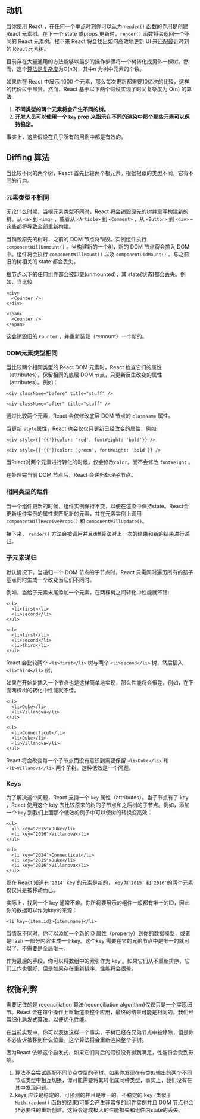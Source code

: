 ## 动机

当你使用 React ，在任何一个单点时刻你可以认为 `render()` 函数的作用是创建 React 元素树。在下一个 state 或props 更新时，`render()` 函数将会返回一个不同的 React 元素树。接下来 React 将会找出如何高效地更新 UI 来匹配最近时刻的 React 元素树。

目前存在大量通用的方法能够以最少的操作步骤将一个树转化成另外一棵树。然而，这个[算法是复杂度](http://grfia.dlsi.ua.es/ml/algorithms/references/editsurvey_bille.pdf)为O(n3)，其中n 为树中元素的个数。

如果你在 React 中展示 1000 个元素，那么每次更新都需要10亿次的比较，这样的代价过于昂贵。然而，React 基于以下两个假设实现了时间复杂度为 O(n) 的算法:

1. **不同类型的两个元素将会产生不同的树。**
2. **开发人员可以使用一个 `key` prop 来指示在不同的渲染中那个那些元素可以保持稳定。**

事实上，这些假设在几乎所有的用例中都是有效的。



## Diffing 算法

当比较不同的两个树，React 首先比较两个根元素。根据根跟的类型不同，它有不同的行为。

### 元素类型不相同

无论什么时候，当根元素类型不同时，React 将会销毁原先的树并重写构建新的树。从 `<a>` 到 `<img>` ，或者从 `<Article>` 到 `<Comment>` ，从 `<Button>` 到 `<div>` – 这些都将导致全部重新构建。

当销毁原先的树时，之前的 DOM 节点将销毁。实例组件执行 `componentWillUnmount()` 。当构建新的一个树，新的 DOM 节点将会插入 DOM 中。组件将会执行 `componentWillMount()` 以及 `componentDidMount()` 。与之前旧的树相关的 state 都会丢失。

根节点以下的任何组件都会被卸载(unmounted)，其 state(状态)都会丢失。例如，当比较:

```
<div>
  <Counter />
</div>

<span>
  <Counter />
</span>
```

这会销毁旧的 `Counter` ，并重新装载（remount）一个新的。

### DOM元素类型相同

当比较两个相同类型的 React DOM 元素时，React 检查它们的属性（attributes），保留相同的底层 DOM 节点，只更新反生改变的属性（attributes）。例如：

```
<div className="before" title="stuff" />

<div className="after" title="stuff" />
```

通过比较两个元素，React 会仅修改底层 DOM 节点的 `className` 属性。

当更新 `style`属性，React 也会仅仅只更新已经改变的属性，例如:

```
<div style={{'{{'}}color: 'red', fontWeight: 'bold'}} />

<div style={{'{{'}}color: 'green', fontWeight: 'bold'}} />
```

当React对两个元素进行转化的时候，仅会修改`color`，而不会修改 `fontWeight` 。

在处理完当前 DOM 节点后，React 会递归处理子节点。

### 相同类型的组件

当一个组件更新的时候，组件实例保持不变，以便在渲染中保持state。React会更新组件实例的属性来匹配新的元素，并在元素实例上调用 `componentWillReceiveProps()` 和 `componentWillUpdate()`。

接下来， `render()` 方法会被调用并且diff算法对上一次的结果和新的结果进行递归。

### 子元素递归

默认情况下，当递归一个 DOM 节点的子节点时，React 只需同时遍历所有的孩子基点同时生成一个改变当它们不同时。

例如，当给子元素末尾添加一个元素，在两棵树之间转化中性能就不错:

```
<ul>
  <li>first</li>
  <li>second</li>
</ul>

<ul>
  <li>first</li>
  <li>second</li>
  <li>third</li>
</ul>
```

React 会比较两个 `<li>first</li>` 树与两个 `<li>second</li>` 树，然后插入 `<li>third</li>` 树。

如果在开始处插入一个节点也是这样简单地实现，那么性能将会很差。例如，在下面两棵树的转化中性能就不佳。

```
<ul>
  <li>Duke</li>
  <li>Villanova</li>
</ul>

<ul>
  <li>Connecticut</li>
  <li>Duke</li>
  <li>Villanova</li>
</ul>
```

React 将会改变每一个子节点而没有意识到需要保留 `<li>Duke</li>` 和 `<li>Villanova</li>` 两个子树。这种低效是一个问题。

### Keys

为了解决这个问题，React 支持一个 `key` 属性（attributes）。当子节点有了 key ，React 使用这个 key 去比较原来的树的子节点和之后树的子节点。例如，添加一个 `key` 到我们上面那个低效的例子中可以使树的转换变高效：

```
<ul>
  <li key="2015">Duke</li>
  <li key="2016">Villanova</li>
</ul>

<ul>
  <li key="2014">Connecticut</li>
  <li key="2015">Duke</li>
  <li key="2016">Villanova</li>
</ul>
```

现在 React 知道有`'2014'` key 的元素是新的， key为`'2015'` 和`'2016'`的两个元素仅仅只是被移动而已。

实际上，找到一个 key 通常不难。你所将要展示的组件一般都有唯一的ID，因此你的数据可以作为key的来源：

```
<li key={item.id}>{item.name}</li>
```

当情况不同时，你可以添加一个新的ID 属性（property）到你的数据模型，或者是hash 一部分内容生成一个key。这个key 需要在它的兄弟节点中是唯一的就可以了，不需要是全局唯一。

作为最后的手段，你可以将数组中的索引作为 key 。如果它们从不重新排序，它们工作也很好，但是如果存在重新排序，性能将会很差。

## 权衡利弊

需要记住的是 reconciliation 算法(reconciliation algorithm)仅仅只是一个实现细节。React 会在每个操作上重新渲染整个应用，最终的结果可能是相同的。我们经常细化启发式算法，以便优化性能。

在当前实现中，你可以表达这样一个事实，子树已经在兄弟节点中被移除，但是你不必告诉被移到什么位置。这个算法将会重新渲染整个子树。

因为React 依赖这个启发式，如果它们背后的假设没有得到满足，性能将会受到影响。

1. 算法不会尝试匹配不同节点类型的子树。如果你发现在有类似输出的两个不同节点类型中相互切换，你可能需要将其转化成同种类型，事实上，我们没有在其中发现问题。
2. keys 应该是稳定的、可预测的并且是唯一的。不稳定的 key (类似于 `Math.random()` 函数的结果)可能会产生非常多的组件实例并且 DOM 节点也会非必要性的重新创建。这将会造成极大的性能损失和组件内state的丢失。